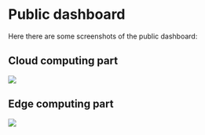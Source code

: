# Public dashboard
Here there are some screenshots of the public dashboard:

## Cloud computing part

![](images/cloud_part)

## Edge computing part

![](images/edge_part)
